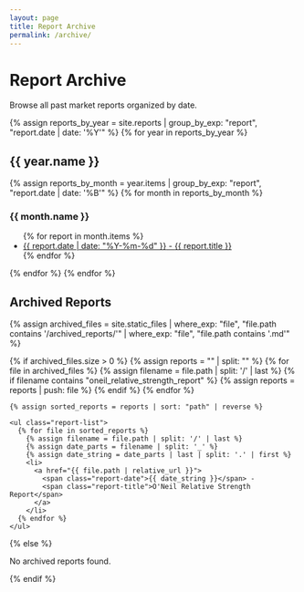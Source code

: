 ```yaml
---
layout: page
title: Report Archive
permalink: /archive/
---
```


# Report Archive

Browse all past market reports organized by date.

<!-- Regular reports from _reports collection if exists -->
<div class="archive-list">
  {% assign reports_by_year = site.reports | group_by_exp: "report", "report.date | date: '%Y'" %}
  {% for year in reports_by_year %}
    <h2>{{ year.name }}</h2>
    {% assign reports_by_month = year.items | group_by_exp: "report", "report.date | date: '%B'" %}
    {% for month in reports_by_month %}
      <h3>{{ month.name }}</h3>
      <ul class="report-list">
      {% for report in month.items %}
        <li>
          <a href="{{ report.url | relative_url }}">
            <span class="report-date">{{ report.date | date: "%Y-%m-%d" }}</span> - 
            <span class="report-title">{{ report.title }}</span>
          </a>
        </li>
      {% endfor %}
      </ul>
    {% endfor %}
  {% endfor %}
</div>

<!-- Archived reports from archived_reports directory -->
<div class="archive-list">
  <h2>Archived Reports</h2>
  
  {% assign archived_files = site.static_files | where_exp: "file", "file.path contains '/archived_reports/'" | where_exp: "file", "file.path contains '.md'" %}
  
  {% if archived_files.size > 0 %}
    {% assign reports = "" | split: "" %}
    {% for file in archived_files %}
      {% assign filename = file.path | split: '/' | last %}
      {% if filename contains "oneil_relative_strength_report" %}
        {% assign reports = reports | push: file %}
      {% endif %}
    {% endfor %}
    
    {% assign sorted_reports = reports | sort: "path" | reverse %}
    
    <ul class="report-list">
      {% for file in sorted_reports %}
        {% assign filename = file.path | split: '/' | last %}
        {% assign date_parts = filename | split: '_' %}
        {% assign date_string = date_parts | last | split: '.' | first %}
        <li>
          <a href="{{ file.path | relative_url }}">
            <span class="report-date">{{ date_string }}</span> - 
            <span class="report-title">O'Neil Relative Strength Report</span>
          </a>
        </li>
      {% endfor %}
    </ul>
  {% else %}
    <p>No archived reports found.</p>
  {% endif %}
</div>